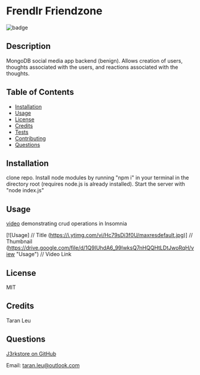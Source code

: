 # Frendlr Friendzone

![badge](https://img.shields.io/badge/license-MIT-ff69b4)



## Description
MongoDB social media app backend (benign).  Allows creation of users, thoughts associated with the users, and reactions associated with the thoughts.


## Table of Contents 

- [Installation](#installation)
- [Usage](#usage)
- [License](#license)
- [Credits](#credits)
- [Tests](#tests)
- [Contributing](#contributing)
- [Questions](#questions)

## Installation
clone repo.  Install node modules by running "npm i" in your terminal in the directory root (requires node.js is already installed).  Start the server with "node index.js"


## Usage
[video](https://drive.google.com/file/d/1Q9IUhdA6_99lwksQ7nHQQHtLDtJwoRqH/view) demonstrating crud operations in Insomnia

[![Usage]          // Title
(https://i.ytimg.com/vi/Hc79sDi3f0U/maxresdefault.jpg)] // Thumbnail
(https://drive.google.com/file/d/1Q9IUhdA6_99lwksQ7nHQQHtLDtJwoRqH/view "Usage")    // Video Link


## License
MIT


## Credits
Taran Leu

## Questions
[J3rkstore on GitHub](https://github.com/J3rkstore)

Email: taran.leu@outlook.com
